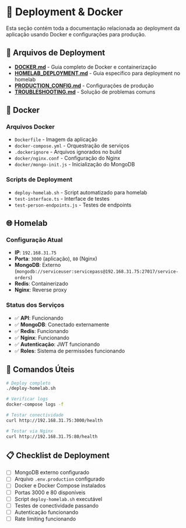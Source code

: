 # 🚀 Deployment & Docker

Esta seção contém toda a documentação relacionada ao deployment da aplicação usando Docker e configurações para produção.

## 📁 Arquivos de Deployment

- **[DOCKER.md](./DOCKER.md)** - Guia completo de Docker e containerização
- **[HOMELAB_DEPLOYMENT.md](./HOMELAB_DEPLOYMENT.md)** - Guia específico para deployment no homelab
- **[PRODUCTION_CONFIG.md](./PRODUCTION_CONFIG.md)** - Configurações de produção
- **[TROUBLESHOOTING.md](./TROUBLESHOOTING.md)** - Solução de problemas comuns

## 🐳 Docker

### Arquivos Docker

- `Dockerfile` - Imagem da aplicação
- `docker-compose.yml` - Orquestração de serviços
- `.dockerignore` - Arquivos ignorados no build
- `docker/nginx.conf` - Configuração do Nginx
- `docker/mongo-init.js` - Inicialização do MongoDB

### Scripts de Deployment

- `deploy-homelab.sh` - Script automatizado para homelab
- `test-interface.ts` - Interface de testes
- `test-person-endpoints.js` - Testes de endpoints

## 🌐 Homelab

### Configuração Atual

- **IP**: `192.168.31.75`
- **Porta**: `3000` (aplicação), `80` (Nginx)
- **MongoDB**: Externo (`mongodb://serviceuser:servicepass@192.168.31.75:27017/service-orders`)
- **Redis**: Containerizado
- **Nginx**: Reverse proxy

### Status dos Serviços

- ✅ **API**: Funcionando
- ✅ **MongoDB**: Conectado externamente
- ✅ **Redis**: Funcionando
- ✅ **Nginx**: Funcionando
- ✅ **Autenticação**: JWT funcionando
- ✅ **Roles**: Sistema de permissões funcionando

## 🔧 Comandos Úteis

```bash
# Deploy completo
./deploy-homelab.sh

# Verificar logs
docker-compose logs -f

# Testar conectividade
curl http://192.168.31.75:3000/health

# Testar via Nginx
curl http://192.168.31.75:80/health
```

## 📋 Checklist de Deployment

- [ ] MongoDB externo configurado
- [ ] Arquivo `.env.production` configurado
- [ ] Docker e Docker Compose instalados
- [ ] Portas 3000 e 80 disponíveis
- [ ] Script `deploy-homelab.sh` executável
- [ ] Testes de conectividade passando
- [ ] Autenticação funcionando
- [ ] Rate limiting funcionando

